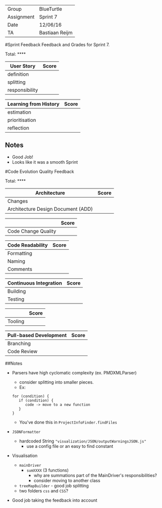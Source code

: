 |      |            |
|------|------------|
|Group | BlueTurtle |
|Assignment|Sprint 7|
|Date|12/06/16|
|TA|Bastiaan Reijm|

#Sprint Feedback
Feedback and Grades for Sprint 7.

Total: ****

| User Story | Score |
|------------|-------|
| definition |      |
| splitting  |      |
| responsibility |   |

| Learning from History | Score |
|-----------------------|-------|
| estimation            |      |
| prioritisation        |      |
| reflection            |     |

## Notes
* Good Job!
* Looks like it was a smooth Sprint

#Code Evolution Quality Feedback

Total: ****

| Architecture                       | Score |
|------------------------------------|-------|
| Changes                            |      |
| Architecture Design Document (ADD) |      |

|                     | Score |
|---------------------|-------|
| Code Change Quality |       |

| Code Readability | Score |
|------------------|-------|
| Formatting       |      |
| Naming           |      |
| Comments         |      |

| Continuous Integration | Score |
|------------------------|-------|
| Building               |     |
| Testing                |     |

|         | Score |
|---------|-------|
| Tooling |     |

| Pull-based Development | Score |
|------------------------|-------|
| Branching              |     |
| Code Review            |     |

##Notes
* Parsers have high cyclomatic complexity (ex. PMDXMLParser)
	* consider splitting into smaller pieces. 
	* Ex:
	 
   ```
   for (condition) {
      if (condition) {
         code -> move to a new function
      }
   }
   ```
	* You've done this in `ProjectInfoFinder.findFiles`
* `JSONFormatter`
	* hardcoded String `"visualization/JSON/outputWarningsJSON.js"`
		* use a config file or an easy to find constant
* Visualisation
	* `mainDriver`
		* `sumXXXX` (3 functions)
			* why are summations part of the MainDriver's responsibilities?
			* consider moving to another class
	* `treeMapBuilder` - good job splitting
	* two folders `css` and `CSS`? 
* Good job taking the feedback into account